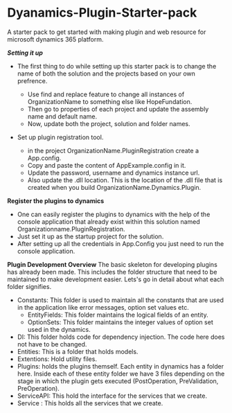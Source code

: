 # Dyanamics-Plugin-Starter-pack
A starter pack to get started with making plugin and web resource for microsoft dynamics 365 platform.

**_Setting it up_**
 * The first thing to do while setting up this starter pack is to change the name of both the solution and the projects based on your own prefrence.
   * Use find and replace feature to change all instances of OrganizationName to something else like HopeFundation.
   * Then go to properties of each project and update the assembly name and default name.
   * Now, update both the project, solution and folder names.
   
 * Set up plugin registration tool.
   * in the project OrganizationName.PluginRegistration create a App.config. 
   * Copy and paste the content of AppExample.config in it.
   * Update the password, username and dynamics instance url.
   * Also update the .dll location. This is the location of the .dll file that is created when you build OrganizationName.Dynamics.Plugin.
   
   
  __**Register the plugins to dynamics**__
   * One can easily register the plugins to dynamics with the help of the console application that already exist within this solution named Organizationname.PluginRegistration.
   * Just set it up as the startup project for the solution.
   * After setting up all the credentials in App.Config you just need to run the console application.
   
   
  __**Plugin Development Overview**__
   The basic skeleton for developing plugins has already been made. This includes the folder structure that need to be maintained to make development easier. Lets's go in detail about what each folder signifies. 
   * Constants: This folder is used to maintain all the constants that are used in the application like error messages, option set values etc.
     * EntityFields: This folder maintains the logical fields of an entity.
     * OptionSets: This folder maintains the integer values of option set used in the dynamics.
   * DI: This folder holds code for dependency injection. The code here does not have to be changed.
   * Entities: This is a folder that holds models.
   * Extentions: Hold utility files.
   * Plugins: holds the plugins themself. Each entity in dynamics has a folder here. Inside each of these entity folder we have 3 files depending on the stage in which the plugin gets executed (PostOperation, PreValidation, PreOperation).
   * ServiceAPI: This hold the interface for the services that we create.
   * Service : This holds all the services that we create.
